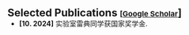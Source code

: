 <!-- 
This code generates a list of publications with various details such as title, authors, conference, links, and citation information. It uses a for loop to iterate over the publications data and dynamically generates the HTML markup for each publication.

The publications are displayed in an ordered list (<ol>) with each publication represented as a list item (<li>). The list item contains a row (<div class="pub-row">) with two columns: one for the publication image and abbreviation, and the other for the publication details.

The publication image is displayed using an <img> tag with the source specified by the "link.image" variable. The abbreviation of the conference is displayed as a badge using the <abbr> tag.

The publication details such as title, authors, and conference are displayed within their respective <div> tags.

The links associated with the publication (PDF, code, project page, BibTex) are displayed as buttons using the <a> tag with the appropriate href and target attributes. The buttons are styled using CSS classes.

If there are any additional notes or other information associated with the publication, they are displayed using the <strong> and <i> tags.

If the publication has citation information available, it is displayed within a nested for loop. The citation information includes the title, year, number of citations, and a link to the "Cited By" page.

The code is written in Markdown and is intended to be used in a website or web page to display a list of publications.

-->
<h1 id="publications"></h1>

<h2 style="margin: 30px 0px -15px;"> Selected Publications <temp style="font-size:15px;">[</temp><a href="https://scholar.google.com/citations?user=7La0oUa0e5IC&hl=en" target="_blank" style="font-size:15px;">Google Scholar</a>]</h2>

<ul>

<li><strong>[10. 2024]</strong> 实验室雷典同学获国家奖学金.</li>
<!-- <li><strong>[DEC. 2023]</strong> The <span style="color:#e74d3c"><a href="https://goindex.chen-song90.workers.dev">Googledrive index</a></span> has been now integrated to the webblog.</li>
<li><strong>[DEC. 2023]</strong> The <span style="color:#e74d3c"><a href="https://songchen.science/blog/gallery/">Hitchhiker's Gallery</a></span> has been released, thanks to anzai's <span style="color:#e74d3c"><a href="https://github.com/anzai249/easy-masonry/tree/main">work: easy-masonry</a></span> </li>
<li><strong>[NOV. 2023]</strong> The <span style="color:#e74d3c"><a href="https://bemagic-etn.eu/news/80-bemagic-final-event">Final Event of the BeMAGIC project</a></span> will take place in the Universitat Autònoma de Barcelona, Spain, on 14-15 December. </li>
<li><strong>[NOV. 2023]</strong> AHEMS: <span style="color:#e74d3c"><a href="https://hitchhiker.azurewebsites.net/?/AHEMS/">Anomalous Hall Effect Measurement System</a></span> has been released.</li>
<div id="newsmore" style="display:none">
<li><strong>[NOV. 2023]</strong> <span style="color:#e74d3c"><a href="https://hitchhiker.azurewebsites.net/?/I-V/">I-V Measurement System</a></span> has been released.</li>
<li><strong>[OCT. 2023]</strong> The Tech Blog <span style="color:#e74d3c"><a href="https://songchen.science/blog/">"The Hitchhiker's Guide to Galaxy"</a></span> has now integrated an <span style="color:#e74d3c"><a href="https://hitchhiker.azurewebsites.net">onedrive file list program</a></span> implemented by calling API.</li>
<li><strong>[OCT. 2023]</strong> The Tech Blog <span style="color:#e74d3c"><a href="https://songchen.science/blog/">"The Hitchhiker's Guide to Galaxy"</a></span> has now a <span style="color:#e74d3c"><a href="https://songchen.science/blog/zh-CN">chinese version</a></span>. The content inside can be separately edited. Later maybe a german version.</li>
<li><strong>[OCT. 2023]</strong> A Tech Blog <span style="color:#e74d3c"><a href="https://songchen.science/blog/">"The Hitchhiker's Guide to Galaxy"</a></span> was integrated to this personal homepage, the webblog is based on <span style="color:#e74d3c"><a href="https://hexo.io/">Hexo</a></span>: a webblog framework</li>
<li> <a href="javascript:toggle_vis('newsmore')">Show more</a> </li>
<li><strong>[SEP. 2023]</strong> The BeMAGIC Final Event will be held between 14-15 December 2023 at <span style="color:#e74d3c"><a href="https://www.uab.cat/web/universitat-autonoma-de-barcelona-1345467954774.html">UAB</a></span>, Barcelona, Spain.</li>
<li><strong>[AUG. 2023]</strong> <a href="https://song-chen1.github.io/">Personal Homepage</a>, I will begin to upload some built-by-myself softwares and scripts to the <span style="color:#e74d3c"><a href="https://github.com/song-chen1/">GitHub</a></span> to help this community.</li>
<li><strong>[AUG. 2023]</strong> I will participate in the upcoming 13th Joint European Magnetic Symposia <a href="https://www.jems2023.es/">JEMS2023</a>, in the form of poster presentation with the title <span style="color:#e74d3c"><a href="./assets/files/JEMS2023_Song">Reversible magneto-Ionic effect in crystallized W-CoFeB-MgO-HfO2 ultra-thin films with perpendicular anisotropy.</a></span></li>
<li><strong>[JUN. 2023]</strong> Secondment at the institute <a href="https://www.imm.cnr.it/">CNR-IMM</a>, in collarboartion with professor <span style="color:#e74d3c"><a href="https://www.mdm.imm.cnr.it/users/lamperti-alessio">Alessio Lamperti.</a></span></li>
<li><strong>[DEC. 2022]</strong> Secondment at the  <a href="https://www.aalto.fi/en/department-of-applied-physics">department Applied Physics of Aalto University</a>, in collarboartion with professor <span style="color:#e74d3c"><a href="https://www.aalto.fi/en/people/sebastiaan-van-dijken">Sebastiaan van Dijken.</a></span></li>
<li><strong>[JUN. 2022]</strong> Secondment at the  <a href="https://www.aalto.fi/en/department-of-applied-physics">department Applied Physics of Aalto University</a>, in collarboartion with professor <span style="color:#e74d3c"><a href="https://www.aalto.fi/en/people/sebastiaan-van-dijken">Sebastiaan van Dijken.</a></span></li>
<li><strong>[JUN. 2021]</strong> Join the <a href="https://www.spin-ion.com/">Spin-Ion Technologies</a>, involved in the <a href="https://bemagic-etn.eu/">BeMAGIC</a> program (Marie Sklodowska-Curie European Training Network).</li>
 -->
</div>
</ul>


